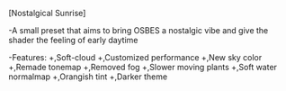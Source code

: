 \[Nostalgical Sunrise]

-A small preset that aims to bring OSBES a nostalgic vibe and give the shader the feeling of early daytime

-Features:
+,Soft-cloud
+,Customized performance
+,New sky color
+,Remade tonemap
+,Removed fog
+,Slower moving plants
+,Soft water normalmap
+,Orangish tint
+,Darker theme 
